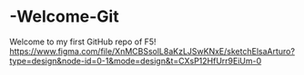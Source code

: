# -Welcome-Git
Welcome to my first GitHub repo of F5!
https://www.figma.com/file/XnMCBSsolL8aKzLJSwKNxE/sketchElsaArturo?type=design&node-id=0-1&mode=design&t=CXsP12HfUrr9EiUm-0
